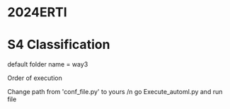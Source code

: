 # 2024ERTI

# S4 Classification
default folder name = way3


Order of execution


Change path from 'conf_file.py' to yours /n
go Execute_automl.py and run file
